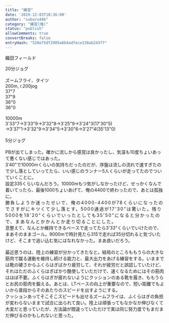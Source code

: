 ```yaml
---
title: "練習"
date: '2019-12-03T18:36:00'
author: "subaru44k"
category: "練習(強)"
status: "publish"
allowComments: true
convertBreaks: false
entryHash: "520e75df2905a6b4adfece130ab243f7"
---
```

織田フィールド<div>20分ジョグ</div><div><br></div><div>ズームフライ、タイツ</div><div>200m, r.200jog</div><div>37"7</div><div>37"9</div><div>36"0</div><div>36"0</div><div><br></div><div>10000m</div><div>3'33"7→3'33"9→3'32"8→3'25"9→3'24"3(17'30"5)</div><div>→3'37"1→3'32"9→3'34"5→3'30"6→3'27"4(35'13"0)</div><div><br></div><div>5分ジョグ</div><div><br></div><div>PBが出てしまった。確かに流しから感覚は良かったし、気温も10度ちょいあって悪くない感じではあった。</div><div>3'40"で10000mくらいの気持ちだったのだが、序盤は流しの流れで速すぎたので少し落としていってたら、いい感じのランナー5人くらいが走ってたのでついていくことに。</div><div>設定335くらいなんだろう。10000mもつ気がしなかったけど、せっかくなんで着いてったら、最後1000ちょいあげて、俺の4400で終わったので、あとは孤独に。</div><div><span style="letter-spacing: 0.13rem;">勝負しようか迷ったせいで、俺の4000-4400が78くらいになったのでさすがにキツくて少し落とす。5000通過が17'30"は驚いた。残り5000を18'20"くらいでいったとしても35'50"になると分かったので、まあなんとかかんとか走り切ることにした。</span><br></div><div>息整えて、なんとか維持できるペースで走ってたら3'33"くらいでいけたので、まあそのままゴール。9000mで時計見たら315で走れば35分切れると気づいたけど、そこまで追い込む気にはなれなかった。まあ良いだろう。</div><div><br></div><div>最近思うのは、陸上の練習が分かってきたなと。結局のところももうらの大きな筋肉で蹴る運動を維持し続ける能力と、最大出力をあげる練習をする。いままでは靴の硬さからふくらはぎばかり疲労して、それが疲労だと誤認していたけど、それはただのふくらはぎばかり酷使していただけで、速くなるためにはその筋肉はほぼ不要。ふくらはぎが疲れないようにクッションのある靴を履き、ももうらとお尻の筋肉を鍛える。あとは、LTペースの向上が重要なので、短い距離でもよいから普段からそのあたりのスピードを出すようにする。</div><div>クッションあってそこそこスピードも出せるズームフライは、ふくらはぎの負担が変わらないままで試合に出られて良い。陸上は頑張ってもなかなか伸びなくて大変だと思っていたが、方法論が間違っていただけで実は同じ努力度でもまだまだ伸びるのかもしれないと思った。</div>
